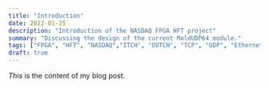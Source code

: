 ```yaml
---
title: "Introduction"
date: 2022-01-25
description: "Introduction of the NASDAQ FPGA HFT project"
summary: "Discussing the design of the current MoldUDP64 module."
tags: ["FPGA", "HFT", "NASDAQ","ITCH", "OUTCH", "TCP", "UDP", "Ethernet", "10Gbe", "40Gbe", "verilog"]
draft: true
---
```

_This_ is the content of my blog post.

